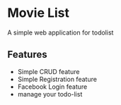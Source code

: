 # Movie List
A simple web application for todolist

## Features
- Simple CRUD feature
- Simple Registration feature
- Facebook Login feature
- manage your todo-list
